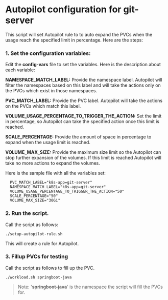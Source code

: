 
# Autopilot configuration for git-server
This script will set Autopilot rule to to auto expand the PVCs when the usage reach the specified limit in percentage.
Here are the steps:

### 1. Set the configuration variables:

Edit the **config-vars** file to set the variables. Here is the description about each variable:
	
**NAMESPACE_MATCH_LABEL:** Provide the namespace label. Autopilot will filter the namespaces based on this label and will take the actions only on the PVCs which exist in those namespaces.

**PVC_MATCH_LABEL:** Provide the PVC label. Autopilot will take the actions on the PVCs which match this label.

**VOLUME_USAGE_PERCENTAGE_TO_TRIGGER_THE_ACTION:** Set the limit in percentage, so Autopilot can take the specified action once this limit is reached. 

**SCALE_PERCENTAGE:** Provide the amount of space in percentage to expand when the usage limit is reached.

**VOLUME_MAX_SIZE:** Provide the maximum size limit so the Autopilot can stop further expansion of the volumes. If this limit is reached Autopilot will take no more actions to expand the volumes.

Here is the sample file with all the variables set:

	  PVC_MATCH_LABEL="k8s-app=git-server"
	  NAMESPACE_MATCH_LABEL="k8s-app=git-server"
	  VOLUME_USAGE_PERCENTAGE_TO_TRIGGER_THE_ACTION="50"
	  SCALE_PERCENTAGE="50"
	  VOLUME_MAX_SIZE="30Gi"



### 2. Run the script.

Call the script as follows:

	./setup-autopilot-rule.sh
This will create a rule for Autopilot.

### 3. Fillup PVCs for testing

Call the script as follows to fill up the PVC.

	./workload.sh springboot-java

> Note: '**springboot-java**' is the namespace the script will fill the PVCs for.
